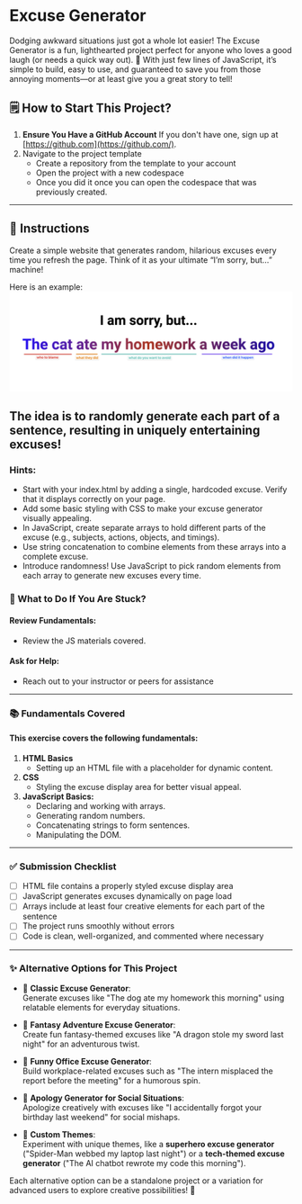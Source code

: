 # Excuse Generator
Dodging awkward situations just got a whole lot easier! The Excuse Generator is a fun, lighthearted project perfect for anyone who loves a good laugh (or needs a quick way out). 🎉 With just few lines of JavaScript, it’s simple to build, easy to use, and guaranteed to save you from those annoying moments—or at least give you a great story to tell!

🗒️ **How to Start This Project?**
---
1. **Ensure You Have a GitHub Account**
   If you don't have one, sign up at [https://github.com](https://github.com/).
2. Navigate to the project template
   - Create a repository from the template to your account
   - Open the project with a new codespace
   - Once you did it once you can open the codespace that was previously created.
---

📝 **Instructions**
---
Create a simple website that generates random, hilarious excuses every time you refresh the page. Think of it as your ultimate “I’m sorry, but…” machine!

Here is an example: 
<img src="./assets/excuse.png" alt="excuse" width="800">

The idea is to randomly generate each part of a sentence, resulting in uniquely entertaining excuses!
---

### Hints:
- Start with your index.html by adding a single, hardcoded excuse. Verify that it displays correctly on your page.
- Add some basic styling with CSS to make your excuse generator visually appealing.
- In JavaScript, create separate arrays to hold different parts of the excuse (e.g., subjects, actions, objects, and timings).
- Use string concatenation to combine elements from these arrays into a complete excuse.
- Introduce randomness! Use JavaScript to pick random elements from each array to generate new excuses every time.


### **🤔 What to Do If You Are Stuck?**
#### **Review Fundamentals:**
- Review the JS materials covered.
#### **Ask for Help:**
- Reach out to your instructor or peers for assistance

---
### **📚 Fundamentals Covered**
#### This exercise covers the following fundamentals:
1. **HTML Basics**
    - Setting up an HTML file with a placeholder for dynamic content.
2. **CSS**
    - Styling the excuse display area for better visual appeal.
3. **JavaScript Basics:**
    - Declaring and working with arrays.
    - Generating random numbers.
    - Concatenating strings to form sentences.
    - Manipulating the DOM.
---

### **✅ Submission Checklist**
- [ ] HTML file contains a properly styled excuse display area
- [ ] JavaScript generates excuses dynamically on page load
- [ ] Arrays include at least four creative elements for each part of the sentence
- [ ] The project runs smoothly without errors
- [ ] Code is clean, well-organized, and commented where necessary
---

### **✨ Alternative Options for This Project**

- 🐶 **Classic Excuse Generator**:  
  Generate excuses like "The dog ate my homework this morning" using relatable elements for everyday situations.

- 🐉 **Fantasy Adventure Excuse Generator**:  
  Create fun fantasy-themed excuses like "A dragon stole my sword last night" for an adventurous twist.

- 📂 **Funny Office Excuse Generator**:  
  Build workplace-related excuses such as "The intern misplaced the report before the meeting" for a humorous spin.

- 🎉 **Apology Generator for Social Situations**:  
  Apologize creatively with excuses like "I accidentally forgot your birthday last weekend" for social mishaps.

- 🧠 **Custom Themes**:  
  Experiment with unique themes, like a **superhero excuse generator** ("Spider-Man webbed my laptop last night") or a **tech-themed excuse generator** ("The AI chatbot rewrote my code this morning").

Each alternative option can be a standalone project or a variation for advanced users to explore creative possibilities! 🎨
